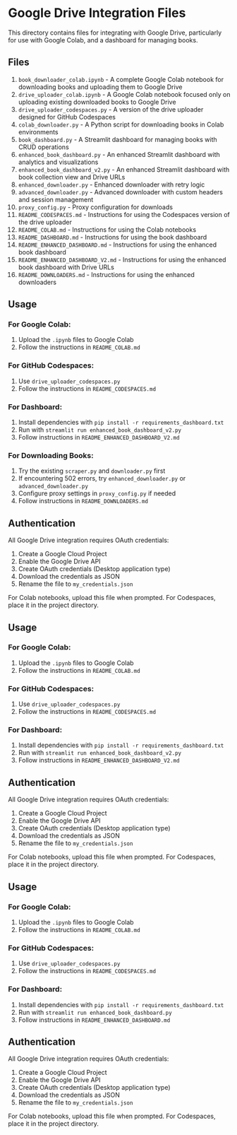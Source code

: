 # Google Drive Integration Files

This directory contains files for integrating with Google Drive, particularly for use with Google Colab, and a dashboard for managing books.

## Files

1. `book_downloader_colab.ipynb` - A complete Google Colab notebook for downloading books and uploading them to Google Drive
2. `drive_uploader_colab.ipynb` - A Google Colab notebook focused only on uploading existing downloaded books to Google Drive
3. `drive_uploader_codespaces.py` - A version of the drive uploader designed for GitHub Codespaces
4. `colab_downloader.py` - A Python script for downloading books in Colab environments
5. `book_dashboard.py` - A Streamlit dashboard for managing books with CRUD operations
6. `enhanced_book_dashboard.py` - An enhanced Streamlit dashboard with analytics and visualizations
7. `enhanced_book_dashboard_v2.py` - An enhanced Streamlit dashboard with book collection view and Drive URLs
8. `enhanced_downloader.py` - Enhanced downloader with retry logic
9. `advanced_downloader.py` - Advanced downloader with custom headers and session management
10. `proxy_config.py` - Proxy configuration for downloads
11. `README_CODESPACES.md` - Instructions for using the Codespaces version of the drive uploader
12. `README_COLAB.md` - Instructions for using the Colab notebooks
13. `README_DASHBOARD.md` - Instructions for using the book dashboard
14. `README_ENHANCED_DASHBOARD.md` - Instructions for using the enhanced book dashboard
15. `README_ENHANCED_DASHBOARD_V2.md` - Instructions for using the enhanced book dashboard with Drive URLs
16. `README_DOWNLOADERS.md` - Instructions for using the enhanced downloaders

## Usage

### For Google Colab:
1. Upload the `.ipynb` files to Google Colab
2. Follow the instructions in `README_COLAB.md`

### For GitHub Codespaces:
1. Use `drive_uploader_codespaces.py`
2. Follow the instructions in `README_CODESPACES.md`

### For Dashboard:
1. Install dependencies with `pip install -r requirements_dashboard.txt`
2. Run with `streamlit run enhanced_book_dashboard_v2.py`
3. Follow instructions in `README_ENHANCED_DASHBOARD_V2.md`

### For Downloading Books:
1. Try the existing `scraper.py` and `downloader.py` first
2. If encountering 502 errors, try `enhanced_downloader.py` or `advanced_downloader.py`
3. Configure proxy settings in `proxy_config.py` if needed
4. Follow instructions in `README_DOWNLOADERS.md`

## Authentication

All Google Drive integration requires OAuth credentials:
1. Create a Google Cloud Project
2. Enable the Google Drive API
3. Create OAuth credentials (Desktop application type)
4. Download the credentials as JSON
5. Rename the file to `my_credentials.json`

For Colab notebooks, upload this file when prompted.
For Codespaces, place it in the project directory.

## Usage

### For Google Colab:
1. Upload the `.ipynb` files to Google Colab
2. Follow the instructions in `README_COLAB.md`

### For GitHub Codespaces:
1. Use `drive_uploader_codespaces.py`
2. Follow the instructions in `README_CODESPACES.md`

### For Dashboard:
1. Install dependencies with `pip install -r requirements_dashboard.txt`
2. Run with `streamlit run enhanced_book_dashboard_v2.py`
3. Follow instructions in `README_ENHANCED_DASHBOARD_V2.md`

## Authentication

All Google Drive integration requires OAuth credentials:
1. Create a Google Cloud Project
2. Enable the Google Drive API
3. Create OAuth credentials (Desktop application type)
4. Download the credentials as JSON
5. Rename the file to `my_credentials.json`

For Colab notebooks, upload this file when prompted.
For Codespaces, place it in the project directory.

## Usage

### For Google Colab:
1. Upload the `.ipynb` files to Google Colab
2. Follow the instructions in `README_COLAB.md`

### For GitHub Codespaces:
1. Use `drive_uploader_codespaces.py`
2. Follow the instructions in `README_CODESPACES.md`

### For Dashboard:
1. Install dependencies with `pip install -r requirements_dashboard.txt`
2. Run with `streamlit run enhanced_book_dashboard.py`
3. Follow instructions in `README_ENHANCED_DASHBOARD.md`

## Authentication

All Google Drive integration requires OAuth credentials:
1. Create a Google Cloud Project
2. Enable the Google Drive API
3. Create OAuth credentials (Desktop application type)
4. Download the credentials as JSON
5. Rename the file to `my_credentials.json`

For Colab notebooks, upload this file when prompted.
For Codespaces, place it in the project directory.